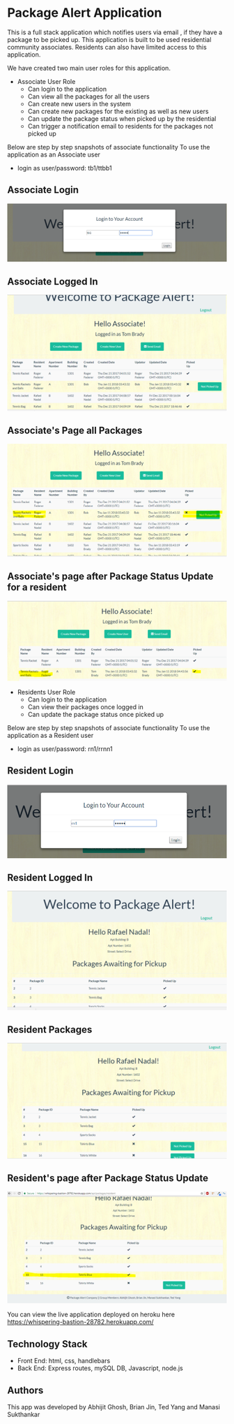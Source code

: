 # Package Alert Application 


This is a full stack application which notifies users via email , if they have a package to be picked up.
This application is built to be used residential community associates. Residents can also have limited access to this application.

We have created two main user roles for this application.

* Associate User Role
	* Can login to the application
	* Can view all the packages for all the users
	* Can create new users in the system
	* Can create new packages for the existing as well as new users
	* Can update the package status when picked up by the residential
	* Can trigger a notification email to residents for the packages not picked up


Below are step by step snapshots of associate functionality
To use the application as an Associate user 
 * login as user/password: tb1/ttbb1



## Associate Login
![Alt Text](/public/assets/images/AssociateLogin.PNG)

## Associate Logged In
![Alt Text](public/assets/images/AssociateLoggedIn.PNG)

## Associate's Page all Packages
![Alt Text](public/assets/images/AssociatePackagesView.PNG)

## Associate's page after Package Status Update for a resident
![Alt Text](public/assets/images/AssociatePackagesUpdate.PNG)





* Residents User Role
	* Can login to the application
	* Can view their packages once logged in
	* Can update the package status once picked up


Below are step by step snapshots of associate functionality
To use the application as a Resident user
 * login as user/password: rn1/rrnn1



## Resident Login
![Alt Text](/public/assets/images/ResidentLogin.PNG)

## Resident Logged In
![Alt Text](/public/assets/images/ResidentLoggedIn.PNG)


## Resident Packages
![Alt Text](/public/assets/images/ResidentPackages.PNG)

## Resident's page after Package Status Update
![Alt Text](/public/assets/images/ResidentPackagePickedUp.PNG)



You can view the live application deployed on heroku here https://whispering-bastion-28782.herokuapp.com/


## Technology Stack
* Front End: html, css, handlebars
* Back End: Express routes, mySQL DB, Javascript, node.js


## Authors
This app was developed by Abhijit Ghosh, Brian Jin, Ted Yang and Manasi Sukthankar

